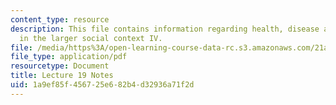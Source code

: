 ```yaml
---
content_type: resource
description: This file contains information regarding health, disease and healing
  in the larger social context IV.
file: /media/https%3A/open-learning-course-data-rc.s3.amazonaws.com/21a-215-disease-and-health-culture-society-and-ethics-spring-2012/1a9ef85f456725e682b4d32936a71f2d_MIT21A_215S12_lecture_19.pdf
file_type: application/pdf
resourcetype: Document
title: Lecture 19 Notes
uid: 1a9ef85f-4567-25e6-82b4-d32936a71f2d
---
```

